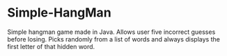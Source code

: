 # Simple-HangMan
Simple hangman game made in Java.
Allows user five incorrect guesses before losing. Picks randomly from a list of words and always displays the first letter of that hidden word. 
